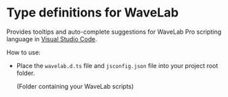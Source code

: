# Type definitions for WaveLab

Provides tooltips and auto-complete suggestions for WaveLab Pro scripting language in [Visual Studio Code](https://code.visualstudio.com/).

How to use:

* Place the `wavelab.d.ts` file and `jsconfig.json` file into your project root folder.

  (Folder containing your WaveLab scripts)
